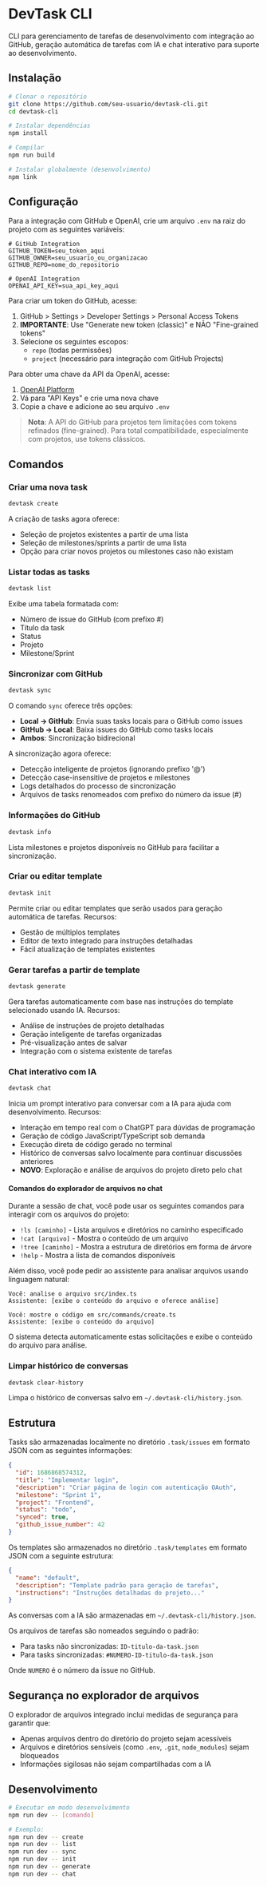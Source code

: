 # DevTask CLI

CLI para gerenciamento de tarefas de desenvolvimento com integração ao GitHub, geração automática de tarefas com IA e chat interativo para suporte ao desenvolvimento.

## Instalação

```bash
# Clonar o repositório
git clone https://github.com/seu-usuario/devtask-cli.git
cd devtask-cli

# Instalar dependências
npm install

# Compilar
npm run build

# Instalar globalmente (desenvolvimento)
npm link
```

## Configuração

Para a integração com GitHub e OpenAI, crie um arquivo `.env` na raiz do projeto com as seguintes variáveis:

```
# GitHub Integration
GITHUB_TOKEN=seu_token_aqui
GITHUB_OWNER=seu_usuario_ou_organizacao
GITHUB_REPO=nome_do_repositorio

# OpenAI Integration
OPENAI_API_KEY=sua_api_key_aqui
```

Para criar um token do GitHub, acesse:

1. GitHub > Settings > Developer Settings > Personal Access Tokens
2. **IMPORTANTE**: Use "Generate new token (classic)" e NÃO "Fine-grained tokens"
3. Selecione os seguintes escopos:
   - `repo` (todas permissões)
   - `project` (necessário para integração com GitHub Projects)

Para obter uma chave da API da OpenAI, acesse:

1. [OpenAI Platform](https://platform.openai.com/)
2. Vá para "API Keys" e crie uma nova chave
3. Copie a chave e adicione ao seu arquivo `.env`

> **Nota**: A API do GitHub para projetos tem limitações com tokens refinados (fine-grained).
> Para total compatibilidade, especialmente com projetos, use tokens clássicos.

## Comandos

### Criar uma nova task

```bash
devtask create
```

A criação de tasks agora oferece:

- Seleção de projetos existentes a partir de uma lista
- Seleção de milestones/sprints a partir de uma lista
- Opção para criar novos projetos ou milestones caso não existam

### Listar todas as tasks

```bash
devtask list
```

Exibe uma tabela formatada com:

- Número de issue do GitHub (com prefixo #)
- Título da task
- Status
- Projeto
- Milestone/Sprint

### Sincronizar com GitHub

```bash
devtask sync
```

O comando `sync` oferece três opções:

- **Local → GitHub**: Envia suas tasks locais para o GitHub como issues
- **GitHub → Local**: Baixa issues do GitHub como tasks locais
- **Ambos**: Sincronização bidirecional

A sincronização agora oferece:

- Detecção inteligente de projetos (ignorando prefixo '@')
- Detecção case-insensitive de projetos e milestones
- Logs detalhados do processo de sincronização
- Arquivos de tasks renomeados com prefixo do número da issue (#)

### Informações do GitHub

```bash
devtask info
```

Lista milestones e projetos disponíveis no GitHub para facilitar a sincronização.

### Criar ou editar template

```bash
devtask init
```

Permite criar ou editar templates que serão usados para geração automática de tarefas. Recursos:

- Gestão de múltiplos templates
- Editor de texto integrado para instruções detalhadas
- Fácil atualização de templates existentes

### Gerar tarefas a partir de template

```bash
devtask generate
```

Gera tarefas automaticamente com base nas instruções do template selecionado usando IA. Recursos:

- Análise de instruções de projeto detalhadas
- Geração inteligente de tarefas organizadas
- Pré-visualização antes de salvar
- Integração com o sistema existente de tarefas

### Chat interativo com IA

```bash
devtask chat
```

Inicia um prompt interativo para conversar com a IA para ajuda com desenvolvimento. Recursos:

- Interação em tempo real com o ChatGPT para dúvidas de programação
- Geração de código JavaScript/TypeScript sob demanda
- Execução direta de código gerado no terminal
- Histórico de conversas salvo localmente para continuar discussões anteriores
- **NOVO**: Exploração e análise de arquivos do projeto direto pelo chat

#### Comandos do explorador de arquivos no chat

Durante a sessão de chat, você pode usar os seguintes comandos para interagir com os arquivos do projeto:

- `!ls [caminho]` - Lista arquivos e diretórios no caminho especificado
- `!cat [arquivo]` - Mostra o conteúdo de um arquivo
- `!tree [caminho]` - Mostra a estrutura de diretórios em forma de árvore
- `!help` - Mostra a lista de comandos disponíveis

Além disso, você pode pedir ao assistente para analisar arquivos usando linguagem natural:

```
Você: analise o arquivo src/index.ts
Assistente: [exibe o conteúdo do arquivo e oferece análise]

Você: mostre o código em src/commands/create.ts
Assistente: [exibe o conteúdo do arquivo]
```

O sistema detecta automaticamente estas solicitações e exibe o conteúdo do arquivo para análise.

### Limpar histórico de conversas

```bash
devtask clear-history
```

Limpa o histórico de conversas salvo em `~/.devtask-cli/history.json`.

## Estrutura

Tasks são armazenadas localmente no diretório `.task/issues` em formato JSON com as seguintes informações:

```json
{
  "id": 1686868574312,
  "title": "Implementar login",
  "description": "Criar página de login com autenticação OAuth",
  "milestone": "Sprint 1",
  "project": "Frontend",
  "status": "todo",
  "synced": true,
  "github_issue_number": 42
}
```

Os templates são armazenados no diretório `.task/templates` em formato JSON com a seguinte estrutura:

```json
{
  "name": "default",
  "description": "Template padrão para geração de tarefas",
  "instructions": "Instruções detalhadas do projeto..."
}
```

As conversas com a IA são armazenadas em `~/.devtask-cli/history.json`.

Os arquivos de tarefas são nomeados seguindo o padrão:

- Para tasks não sincronizadas: `ID-titulo-da-task.json`
- Para tasks sincronizadas: `#NUMERO-ID-titulo-da-task.json`

Onde `NUMERO` é o número da issue no GitHub.

## Segurança no explorador de arquivos

O explorador de arquivos integrado inclui medidas de segurança para garantir que:

- Apenas arquivos dentro do diretório do projeto sejam acessíveis
- Arquivos e diretórios sensíveis (como `.env`, `.git`, `node_modules`) sejam bloqueados
- Informações sigilosas não sejam compartilhadas com a IA

## Desenvolvimento

```bash
# Executar em modo desenvolvimento
npm run dev -- [comando]

# Exemplo:
npm run dev -- create
npm run dev -- list
npm run dev -- sync
npm run dev -- init
npm run dev -- generate
npm run dev -- chat
```
